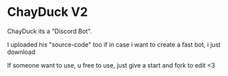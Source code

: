# ChayDuck V2
 
ChayDuck its a "Discord Bot".

I uploaded his "source-code" too if in case i want to create a fast bot, i just download

If someone want to use, u free to use, just give a start and fork to edit <3